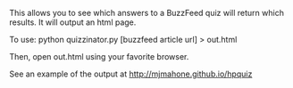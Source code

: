 This allows you to see which answers to a BuzzFeed quiz will return which results. It will output an html page.

To use:
python quizzinator.py [buzzfeed article url] > out.html

Then, open out.html using your favorite browser.

See an example of the output at http://mjmahone.github.io/hpquiz
